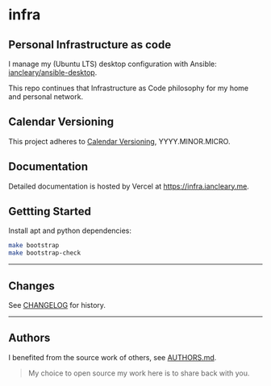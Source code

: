 # infra

## Personal Infrastructure as code

I manage my (Ubuntu LTS) desktop configuration with Ansible: [iancleary/ansible-desktop](https://github.com/iancleary/ansible-desktop).

This repo continues that Infrastructure as Code philosophy for my home and personal network.

## Calendar Versioning

This project adheres to [Calendar Versioning](https://calver.org/), YYYY.MINOR.MICRO.

## Documentation

Detailed documentation is hosted by Vercel at <https://infra.iancleary.me>.

## Gettting Started

Install apt and python dependencies:

```bash
make bootstrap
make bootstrap-check
```

--------------------------

## Changes

See [CHANGELOG](CHANGELOG.md) for history.

--------------------------

## Authors

I benefited from the source work of others, see [AUTHORS.md](docs/AUTHORS.md).

> My choice to open source my work here is to share back with you.
